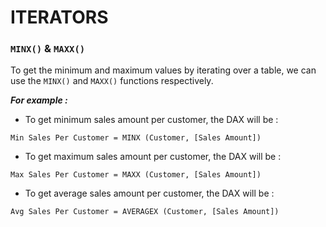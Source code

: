 # ITERATORS


### `MINX()` & `MAXX()`

To get the minimum and maximum values by iterating over a table, we can use the `MINX()` and `MAXX()` functions respectively.

***For example :***

- To get minimum sales amount per customer, the DAX will be :

```DAX
Min Sales Per Customer = MINX (Customer, [Sales Amount])
```
- To get maximum sales amount per customer, the DAX will be :

```DAX
Max Sales Per Customer = MAXX (Customer, [Sales Amount])
```
- To get average sales amount per customer, the DAX will be :

```DAX
Avg Sales Per Customer = AVERAGEX (Customer, [Sales Amount])
```
